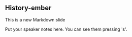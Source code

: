 ##  History-ember

This is a new Markdown slide

<aside data-markdown class="notes">
    Put your speaker notes here.
    You can see them pressing 's'.
</aside>